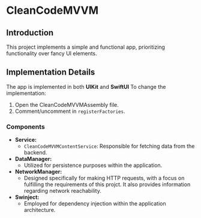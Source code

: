 # CleanCodeMVVM

## Introduction

This project implements a simple and functional app, prioritizing functionality over fancy UI elements.

## Implementation Details

The app is implemented in both **UIKit** and **SwiftUI** To change the implementation:

1. Open the CleanCodeMVVMAssembly file.
2. Comment/uncomment in `registerFactories`.

### Components

- **Service:** 
  - `CleanCodeMVVMContentService`: Responsible for fetching data from the backend.
- **DataManager:** 
  - Utilized for persistence purposes within the application.
- **NetworkManager:** 
  - Designed specifically for making HTTP requests, with a focus on fulfilling the requirements of this projct. It also provides information regarding network reachability.
- **Swinject:** 
  - Employed for dependency injection within the application architecture.



